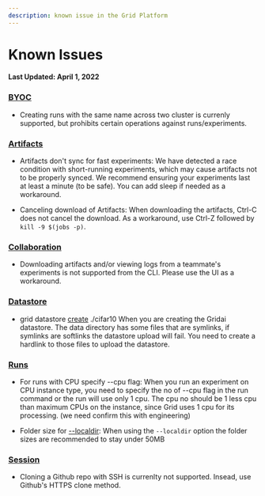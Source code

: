 ```yaml
---
description: known issue in the Grid Platform
---
```


# Known Issues
#### Last Updated: April 1, 2022

### [BYOC](https://docs.grid.ai/platform/custom-cloud-credentials/byoc)
* Creating runs with the same name across two cluster is currenly supported, but prohibits certain operations against runs/experiments. 

### [Artifacts](https://docs.grid.ai/features/runs/artifacts)
* Artifacts don't sync for fast experiments: We have detected a race condition with short-running experiments, which may cause artifacts not to be properly synced. We recommend ensuring your experiments last at least a minute (to be safe). You can add sleep if needed as a workaround. 

* Canceling download of Artifacts: When downloading the artifacts, Ctrl-C does not cancel the download. As a workaround, use Ctrl-Z followed by `kill -9 $(jobs -p)`.


### [Collaboration](https://docs.grid.ai/platform/collaboration)
* Downloading artifacts and/or viewing logs from a teammate's experiments is not supported from the CLI. Please use the UI as a workaround.

### [Datastore](https://docs.grid.ai/features/datastores)
* grid datastore [create](https://docs.grid.ai/features/datastores/create) ./cifar10
When you are creating the Gridai datastore. The data directory has some files that are symlinks, if symlinks are softlinks the datastore upload will fail. You need to create a hardlink to those files to upload the datastore.


### [Runs](https://docs.grid.ai/features/runs)
* For runs with CPU specify --cpu flag: When you run an experiment on CPU instance type, you need to specify the no of --cpu flag in the run command or the run will use only 1 cpu. The cpu no should be 1 less cpu than maximum CPUs on the instance, since Grid uses 1 cpu for its processing. (we need confirm this with engineering)

* Folder size for [--localdir](https://docs.grid.ai/features/runs/localdir): When using the `--localdir` option the folder sizes are recommended to stay under 50MB

### [Session](https://docs.grid.ai/features/sessions)
* Cloning a Github repo with SSH is currenlty not supported. Insead, use Github's HTTPS clone method. 

